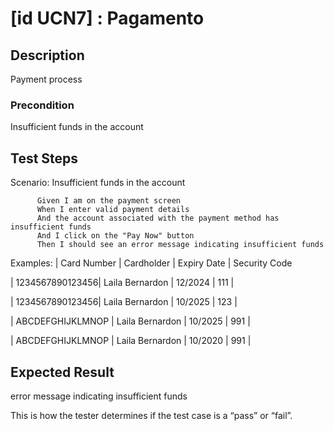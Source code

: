 # [id UCN7] : Pagamento

## Description

Payment process

### Precondition

Insufficient funds in the account

## Test Steps

Scenario: Insufficient funds in the account

          Given I am on the payment screen
          When I enter valid payment details
          And the account associated with the payment method has insufficient funds
          And I click on the "Pay Now" button
          Then I should see an error message indicating insufficient funds



    
  Examples:
  | Card Number |	Cardholder | Expiry Date	 | Security Code 
  
  | 1234567890123456|  Laila Bernardon       	| 12/2024	| 111	| 
  
  | 1234567890123456|  Laila Bernardon       	| 10/2025	| 123	| 
  
  | ABCDEFGHIJKLMNOP	|  Laila Bernardon      | 10/2025    	  | 991	| 
  
  | ABCDEFGHIJKLMNOP	|  Laila Bernardon  | 10/2020 | 991	| 
    

## Expected Result

error message indicating insufficient funds

This is how the tester determines if the test case is a “pass” or “fail”.


